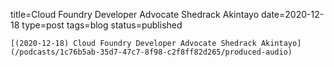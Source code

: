 
title=Cloud Foundry Developer Advocate Shedrack Akintayo
date=2020-12-18
type=post
tags=blog
status=published
~~~~~~
[(2020-12-18) Cloud Foundry Developer Advocate Shedrack Akintayo](/podcasts/1c76b5ab-35d7-47c7-8f98-c2f8ff82d265/produced-audio) 
            